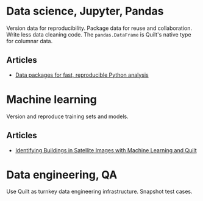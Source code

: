 # Data science, Jupyter, Pandas
Version data for reproducibility. Package data for reuse and collaboration. Write less data cleaning code. The `pandas.DataFrame` is Quilt's native type for columnar data.

## Articles
  * [Data packages for fast, reproducible Python analysis](https://blog.quiltdata.com/data-packages-for-fast-reproducible-python-analysis-c74b78015c7f)

# Machine learning
Version and reproduce training sets and models.

## Articles
* [Identifying Buildings in Satellite Images with Machine Learning and Quilt](https://medium.com/@xander80/identifying-buildings-in-satellite-images-with-machine-learning-and-quilt-5a5579670885)

# Data engineering, QA
Use Quilt as turnkey data engineering infrastructure. Snapshot test cases.